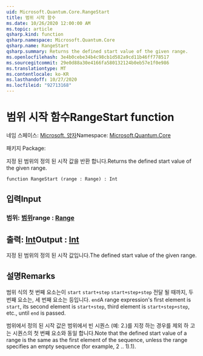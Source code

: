 ```yaml
---
uid: Microsoft.Quantum.Core.RangeStart
title: 범위 시작 함수
ms.date: 10/26/2020 12:00:00 AM
ms.topic: article
qsharp.kind: function
qsharp.namespace: Microsoft.Quantum.Core
qsharp.name: RangeStart
qsharp.summary: Returns the defined start value of the given range.
ms.openlocfilehash: 3e4b0cebe34b4c98cb1d582a9cd11b46ff778517
ms.sourcegitcommit: 29e0d88a30e4166fa580132124b0eb57e1f0e986
ms.translationtype: MT
ms.contentlocale: ko-KR
ms.lasthandoff: 10/27/2020
ms.locfileid: "92713168"
---
```

# <a name="rangestart-function"></a><span data-ttu-id="9f881-102">범위 시작 함수</span><span class="sxs-lookup"><span data-stu-id="9f881-102">RangeStart function</span></span>

<span data-ttu-id="9f881-103">네임 스페이스: [Microsoft. 양자](xref:Microsoft.Quantum.Core)</span><span class="sxs-lookup"><span data-stu-id="9f881-103">Namespace: [Microsoft.Quantum.Core](xref:Microsoft.Quantum.Core)</span></span>

<span data-ttu-id="9f881-104">패키지 [](https://nuget.org/packages/)</span><span class="sxs-lookup"><span data-stu-id="9f881-104">Package: [](https://nuget.org/packages/)</span></span>


<span data-ttu-id="9f881-105">지정 된 범위의 정의 된 시작 값을 반환 합니다.</span><span class="sxs-lookup"><span data-stu-id="9f881-105">Returns the defined start value of the given range.</span></span>

```qsharp
function RangeStart (range : Range) : Int
```


## <a name="input"></a><span data-ttu-id="9f881-106">입력</span><span class="sxs-lookup"><span data-stu-id="9f881-106">Input</span></span>

### <a name="range--range"></a><span data-ttu-id="9f881-107">범위: [범위](xref:microsoft.quantum.lang-ref.range)</span><span class="sxs-lookup"><span data-stu-id="9f881-107">range : [Range](xref:microsoft.quantum.lang-ref.range)</span></span>





## <a name="output--int"></a><span data-ttu-id="9f881-108">출력: [Int](xref:microsoft.quantum.lang-ref.int)</span><span class="sxs-lookup"><span data-stu-id="9f881-108">Output : [Int](xref:microsoft.quantum.lang-ref.int)</span></span>

<span data-ttu-id="9f881-109">지정 된 범위의 정의 된 시작 값입니다.</span><span class="sxs-lookup"><span data-stu-id="9f881-109">The defined start value of the given range.</span></span>

## <a name="remarks"></a><span data-ttu-id="9f881-110">설명</span><span class="sxs-lookup"><span data-stu-id="9f881-110">Remarks</span></span>

<span data-ttu-id="9f881-111">범위 식의 첫 번째 요소는이 `start` `start+step` `start+step+step` 전달 될 때까지, 두 번째 요소는, 세 번째 요소는 등입니다. `end`</span><span class="sxs-lookup"><span data-stu-id="9f881-111">A range expression's first element is `start`, its second element is `start+step`, third element is `start+step+step`, etc., until `end` is passed.</span></span>

<span data-ttu-id="9f881-112">범위에서 정의 된 시작 값은 범위에서 빈 시퀀스 (예: 2.)를 지정 하는 경우를 제외 하 고는 시퀀스의 첫 번째 요소와 동일 합니다.</span><span class="sxs-lookup"><span data-stu-id="9f881-112">Note that the defined start value of a range is the same as the first element of the sequence, unless the range specifies an empty sequence (for example, 2 ..</span></span> <span data-ttu-id="9f881-113">1).</span><span class="sxs-lookup"><span data-stu-id="9f881-113">1).</span></span>